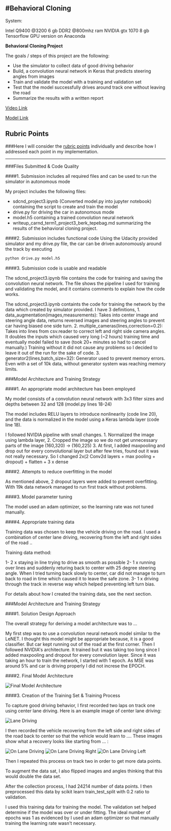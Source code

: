 #**Behavioral Cloning** 
---
System:

Intel Q9400 @3200
6 gb DDR2 @800mhz ram
NVIDIA gtx 1070 8 gb
Tensorflow GPU version on Anaconda

**Behavioral Cloning Project**

The goals / steps of this project are the following:
* Use the simulator to collect data of good driving behavior
* Build, a convolution neural network in Keras that predicts steering angles from images
* Train and validate the model with a training and validation set
* Test that the model successfully drives around track one without leaving the road
* Summarize the results with a written report

[Video Link](https://drive.google.com/file/d/0B1qa2SOuBDHOYVhYN1RTZ1dBTHc/view)

[Model Link](https://drive.google.com/open?id=0B1qa2SOuBDHOZk1jWC1ZTmtlU2M)



## Rubric Points
###Here I will consider the [rubric points](https://review.udacity.com/#!/rubrics/432/view) individually and describe how I addressed each point in my implementation.  

---
###Files Submitted & Code Quality

####1. Submission includes all required files and can be used to run the simulator in autonomous mode

My project includes the following files:
* sdcnd_project3.ipynb (Converted model.py into jupyter notebook) containing the script to create and train the model
* drive.py for driving the car in autonomous mode
* model.h5 containing a trained convolution neural network 
* writeup_carnd_term1_project3_berk_tepebag.md summarizing the results of the behavioral cloning project.

####2. Submission includes functional code
Using the Udacity provided simulator and my drive.py file, the car can be driven autonomously around the track by executing 
```sh
python drive.py model.h5
```

####3. Submission code is usable and readable

The sdcnd_project3.ipynb file contains the code for training and saving the convolution neural network. The file shows the pipeline I used for training and validating the model, and it contains comments to explain how the code works.

The sdcnd_project3.ipynb containts the code for training the network by the data which created by simulator provided. I have 3 definitions,
	1. data_augmentation(images,measurements):
	Takes into center image and steering angle data, returns reversed images and steering angles to prevent car having biased one side turn.
	2. multiple_cameras(lines,correction=0.2):
	Takes into lines from csv.reader to correct left and right side camera angles. It doubles the inputs which caused very long (~2 hours) training time and eventually model failed to save (took 20+ minutes so had  to cancel manually.) Training without it did not cause any problems so I decided to leave it out of the run for the sake of code.
	3. generator2(lines,batch_size=32):
	Generator used to prevent memory errors. Even with a set of 10k data, without generator system was reaching memory limits. 

###Model Architecture and Training Strategy

####1. An appropriate model architecture has been employed

My model consists of a convolution neural network with 3x3 filter sizes and depths between 32 and 128 (model.py lines 18-24) 

The model includes RELU layers to introduce nonlinearity (code line 20), and the data is normalized in the model using a Keras lambda layer (code line 18). 

I followed NVIDIA pipeline with small changes.
	1. Normalized the image using lambda layer,
	2. Cropped the image so we do not get unnecessary parts of the image (160,320) -> (160,225)
	3. At first, I added maxpooling and drop out for every convolutional layer but after few tries, found out it was not really necessary.
	So I changed 2x(2 Conv2d layers + max pooling + dropout) + flatten + 3 x dense
	


####2. Attempts to reduce overfitting in the model

As mentioned above, 2 dropout layers were added to prevent overfitting. With 19k data network managed to run first track without problems. 

####3. Model parameter tuning

The model used an adam optimizer, so the learning rate was not tuned manually.

####4. Appropriate training data

Training data was chosen to keep the vehicle driving on the road. I used a combination of center lane driving, recovering from the left and right sides of the road ..

Training data method:

1- 2 x staying in line trying to drive as smooth as possible
2- 1 x running over lines and suddenly returing back to center with 25 degree steering angle. When I tried turning back slowly to center, car did not manage to turn back to road in time which caused it to leave the safe zone.
3- 1 x driving through the track in reverse way which helped preventing left turn bias. 

For details about how I created the training data, see the next section. 

###Model Architecture and Training Strategy

####1. Solution Design Approach

The overall strategy for deriving a model architecture was to ...

My first step was to use a convolution neural network model similar to the LeNET. I thought this model might be appropriate because, it is
a good classifier. But car kept running out of the road at the first corner. Then I followed NVIDIA's architecture. It trained but it was taking too long since I added maxpooling and dropout for every convolution layer. Since it was taking an hour to train the network, I started with 1 epoch. As MSE was around 5% and car is driving properly I did not increse the EPOCH.

####2. Final Model Architecture

![Final Model Architecture](https://user-images.githubusercontent.com/22501067/28742937-7e558ea0-7445-11e7-8380-d90d41eed172.PNG "Final Model Architecture")

####3. Creation of the Training Set & Training Process

To capture good driving behavior, I first recorded two laps on track one using center lane driving. Here is an example image of center lane driving:

![Lane Driving](https://user-images.githubusercontent.com/22501067/28742936-7e37118c-7445-11e7-9da7-62f249f68034.jpg)


I then recorded the vehicle recovering from the left side and right sides of the road back to center so that the vehicle would learn to .... These images show what a recovery looks like starting from ... :

![On Lane Driving](https://user-images.githubusercontent.com/22501067/28742938-7e6c2a20-7445-11e7-9887-1ad4cbb60382.JPG)
![On Lane Driving Right](https://user-images.githubusercontent.com/22501067/28742939-7e6c8100-7445-11e7-9b61-7c150adb8192.JPG)
![On Lane Driving Left](https://user-images.githubusercontent.com/22501067/28742940-7e6e4f3a-7445-11e7-9641-19c41c4a1b64.JPG)


Then I repeated this process on track two in order to get more data points.

To augment the data sat, I also flipped images and angles thinking that this would double the data set.

After the collection process, I had 24214 number of data points. I then preprocessed this data by scikit learn train_test_split with 0.2 ratio to validation.

I used this training data for training the model. The validation set helped determine if the model was over or under fitting. The ideal number of epochs was 1 as evidenced by  I used an adam optimizer so that manually training the learning rate wasn't necessary.
